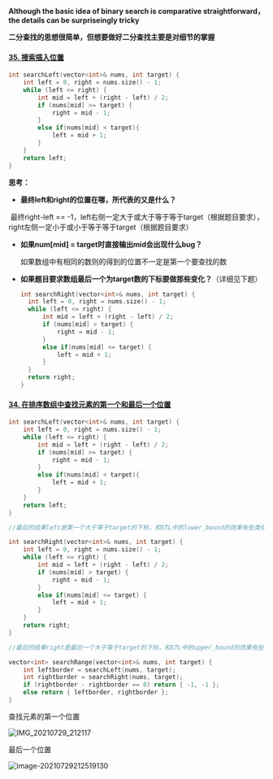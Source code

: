 **Although the basic idea of binary search is comparative straightforward，the details  can be surpriseingly tricky**

**二分查找的思想很简单，但想要做好二分查找主要是对细节的掌握**



#### [35. 搜索插入位置](https://leetcode-cn.com/problems/search-insert-position/)

```c++
int searchLeft(vector<int>& nums, int target) {
	int left = 0, right = nums.size() - 1;
	while (left <= right) {
		int mid = left + (right - left) / 2;
		if (nums[mid] >= target) {
			right = mid - 1;
		}
		else if(nums[mid] < target){
			left = mid + 1;
		}
	}
	return left;
}

```





**思考：**

- **最终left和right的位置在哪，所代表的又是什么？**

​       最终right-left == -1，left右侧一定大于或大于等于等于target（根据题目要求），right左侧一定小于或小于等于等于target（根据题目要求）

- **如果num[mid] = target时直接输出mid会出现什么bug？**

  如果数组中有相同的数则的得到的位置不一定是第一个要查找的数

- **如果题目要求数组最后一个为target数的下标要做那些变化？**（详细见下题）

  ```c++
  int searchRight(vector<int>& nums, int target) {
  	int left = 0, right = nums.size() - 1;
  	while (left <= right) {
  		int mid = left + (right - left) / 2;
  		if (nums[mid] > target) {    
  			right = mid - 1;
  		}
  		else if(nums[mid] <= target) {
  			left = mid + 1;
  		}
  	}
  	return right;
  }
  ```

  

  

#### [34. 在排序数组中查找元素的第一个和最后一个位置](https://leetcode-cn.com/problems/find-first-and-last-position-of-element-in-sorted-array/)

```c++
int searchLeft(vector<int>& nums, int target) {
	int left = 0, right = nums.size() - 1;
	while (left <= right) {
		int mid = left + (right - left) / 2;
		if (nums[mid] >= target) {
			right = mid - 1;
		}
		else if(nums[mid] < target){
			left = mid + 1;
		}
	}
	return left;
}

//最后的结果left是第一个大于等于target的下标，和STL中的lower_bound的效果有些类似，但lower_bound返回的是第一个大于等于target的指针

int searchRight(vector<int>& nums, int target) {
	int left = 0, right = nums.size() - 1;
	while (left <= right) {
		int mid = left + (right - left) / 2;
		if (nums[mid] > target) {    
			right = mid - 1;
		}
		else if(nums[mid] <= target) {
			left = mid + 1;
		}
	}
	return right;
}

//最后的结果right是最后一个大于等于target的下标，和STL中的upper_bound的效果有些类似，但upper_bound返回的是第一个大于等于target的指针

vector<int> searchRange(vector<int>& nums, int target) {
	int leftborder = searchLeft(nums, target);
	int rightborder = searchRight(nums, target);
	if (rightborder - rightborder == 0) return { -1, -1 };
	else return { leftborder, rightborder };
}
```

查找元素的第一个位置

![IMG_20210729_212117](C:\Users\dell\Desktop\IMG_20210729_212117.jpg)

最后一个位置

![image-20210729212519130](C:\Users\dell\AppData\Roaming\Typora\typora-user-images\image-20210729212519130.png)